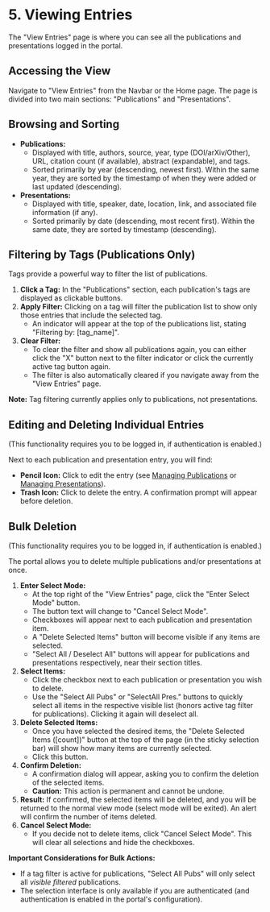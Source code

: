 
# 5. Viewing Entries

The "View Entries" page is where you can see all the publications and presentations logged in the portal.

## Accessing the View

Navigate to "View Entries" from the Navbar or the Home page. The page is divided into two main sections: "Publications" and "Presentations".

## Browsing and Sorting

*   **Publications:**
    *   Displayed with title, authors, source, year, type (DOI/arXiv/Other), URL, citation count (if available), abstract (expandable), and tags.
    *   Sorted primarily by year (descending, newest first). Within the same year, they are sorted by the timestamp of when they were added or last updated (descending).
*   **Presentations:**
    *   Displayed with title, speaker, date, location, link, and associated file information (if any).
    *   Sorted primarily by date (descending, most recent first). Within the same date, they are sorted by timestamp (descending).

## Filtering by Tags (Publications Only)

Tags provide a powerful way to filter the list of publications.

1.  **Click a Tag:** In the "Publications" section, each publication's tags are displayed as clickable buttons.
2.  **Apply Filter:** Clicking on a tag will filter the publication list to show only those entries that include the selected tag.
    *   An indicator will appear at the top of the publications list, stating "Filtering by: [tag_name]".
3.  **Clear Filter:**
    *   To clear the filter and show all publications again, you can either click the "X" button next to the filter indicator or click the currently active tag button again.
    *   The filter is also automatically cleared if you navigate away from the "View Entries" page.

**Note:** Tag filtering currently applies only to publications, not presentations.

## Editing and Deleting Individual Entries

(This functionality requires you to be logged in, if authentication is enabled.)

Next to each publication and presentation entry, you will find:
*   **Pencil Icon:** Click to edit the entry (see [Managing Publications](./03-publications.md#editing-a-publication) or [Managing Presentations](./04-presentations.md#editing-a-presentation)).
*   **Trash Icon:** Click to delete the entry. A confirmation prompt will appear before deletion.

## Bulk Deletion

(This functionality requires you to be logged in, if authentication is enabled.)

The portal allows you to delete multiple publications and/or presentations at once.

1.  **Enter Select Mode:**
    *   At the top right of the "View Entries" page, click the "Enter Select Mode" button.
    *   The button text will change to "Cancel Select Mode".
    *   Checkboxes will appear next to each publication and presentation item.
    *   A "Delete Selected Items" button will become visible if any items are selected.
    *   "Select All / Deselect All" buttons will appear for publications and presentations respectively, near their section titles.
2.  **Select Items:**
    *   Click the checkbox next to each publication or presentation you wish to delete.
    *   Use the "Select All Pubs" or "SelectAll Pres." buttons to quickly select all items in the respective visible list (honors active tag filter for publications). Clicking it again will deselect all.
3.  **Delete Selected Items:**
    *   Once you have selected the desired items, the "Delete Selected Items ([count])" button at the top of the page (in the sticky selection bar) will show how many items are currently selected.
    *   Click this button.
4.  **Confirm Deletion:**
    *   A confirmation dialog will appear, asking you to confirm the deletion of the selected items.
    *   **Caution:** This action is permanent and cannot be undone.
5.  **Result:** If confirmed, the selected items will be deleted, and you will be returned to the normal view mode (select mode will be exited). An alert will confirm the number of items deleted.
6.  **Cancel Select Mode:**
    *   If you decide not to delete items, click "Cancel Select Mode". This will clear all selections and hide the checkboxes.

**Important Considerations for Bulk Actions:**
*   If a tag filter is active for publications, "Select All Pubs" will only select all *visible filtered* publications.
*   The selection interface is only available if you are authenticated (and authentication is enabled in the portal's configuration).
